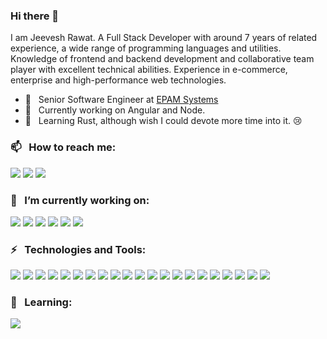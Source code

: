  ### Hi there 👋

I am Jeevesh Rawat. A Full Stack Developer with around 7 years of related experience, a wide range of programming languages and utilities. Knowledge of frontend and backend development and collaborative team player with excellent technical abilities. Experience in e-commerce, enterprise and high-performance web technologies.

- 💼  &nbsp; Senior Software Engineer at [EPAM Systems](https://www.epam.com/)
- 🔭  &nbsp; Currently working on Angular and Node.
- 🌱  &nbsp; Learning Rust, although wish I could devote more time into it. 😢

### 📫 &nbsp; How to reach me: 
[![][b-linkedin]](https://www.linkedin.com/in/jeeveshrawat)
[![][b-instagram]](https://www.instagram.com/imjeevesh)
[![][b-gmail]](mailto:jrawat2009@gmail.com)

### 🔭 &nbsp; I’m currently working on:
![][b-angular]
![][b-typescript]
![][b-javascript]
![][b-rxjs]
![][b-ngrx]
![][b-node]

### ⚡ &nbsp; Technologies and Tools:
![][b-typescript]
![][b-javascript]
![][b-swift]
![][b-objective_c]
![][b-angular]
![][b-rxjs]
![][b-react]
![][b-react-native]
![][b-ngrx]
![][b-node]
![][b-mac]
![][b-linux]
![][b-intelli-j]
![][b-vscode]
![][b-zsh]
![][b-bash]
![][b-jenkins]
![][b-webpack]
![][b-homebrew]
![][b-docker]
![][b-aws]


### 🌱 &nbsp; Learning:
![][b-rust]

<!-- Badge Links -->
[b-linkedin]: https://raster.shields.io/badge/LinkedIn-jeeveshrawat-informational?style=social&logo=linkedin
[b-instagram]: https://raster.shields.io/badge/Instagram-@imjeevesh-informational?style=social&logo=instagram
[b-gmail]: https://raster.shields.io/badge/Gmail-jrawat2009-informational?style=social&logo=gmail

[b-mac]: https://raster.shields.io/badge/OS-Apple-informational?style=for-the-badge&logo=apple
[b-linux]: https://raster.shields.io/badge/OS-Linux-informational?style=for-the-badge&logo=linux

[b-intelli-j]: https://img.shields.io/badge/Editor-IntelliJ_IDEA-informational?style=for-the-badge&logo=intellij-idea
[b-vscode]: https://img.shields.io/badge/Editor-Visual_Studio_Code-informational?style=for-the-badge&logo=visual-studio-code

[b-typescript]: https://img.shields.io/badge/Code-Typescript-informational?style=for-the-badge&logo=typescript
[b-javascript]: https://img.shields.io/badge/Code-JavaScript-informational?style=for-the-badge&logo=javascript
[b-rust]: https://img.shields.io/badge/Code-Rust-informational?style=for-the-badge&logo=rust
[b-swift]: https://img.shields.io/badge/Code-Swift-informational?style=for-the-badge&logo=swift
[b-objective_c]: https://img.shields.io/badge/Code-Objective_C-informational?style=for-the-badge&logo=c

[b-angular]: https://img.shields.io/badge/Tech-Angular-informational?style=for-the-badge&logo=angular
[b-react]: https://img.shields.io/badge/Tech-React-informational?style=for-the-badge&logo=react
[b-react-native]: https://img.shields.io/badge/Tech-React_Native-informational?style=for-the-badge&logo=react
[b-node]: https://img.shields.io/badge/Tech-Node-informational?style=for-the-badge&logo=node.js
[b-rxjs]: https://img.shields.io/badge/Tech-ReactiveX_(RxJS)-informational?style=for-the-badge&logo=reactivex
[b-ngrx]: https://img.shields.io/badge/Tech-Redux_(@ngrx/store)-informational?style=for-the-badge&logo=redux
[b-aws]: https://img.shields.io/badge/Tech-AWS-informational?style=for-the-badge&logo=amazon-aws
[b-docker]: https://img.shields.io/badge/Tech-Docker-informational?style=for-the-badge&logo=docker

[b-zsh]: https://img.shields.io/badge/Shell-Zsh-informational?style=for-the-badge&logo=gnu-bash
[b-bash]: https://img.shields.io/badge/Shell-Bash-informational?style=for-the-badge&logo=gnu-bash

[b-jenkins]: https://img.shields.io/badge/Tech-Jenkins-informational?style=for-the-badge&logo=jenkins
[b-webpack]: https://img.shields.io/badge/Tech-Webpack-informational?style=for-the-badge&logo=webpack
[b-homebrew]: https://img.shields.io/badge/Tech-Homebrew-informational?style=for-the-badge&logo=homebrew
